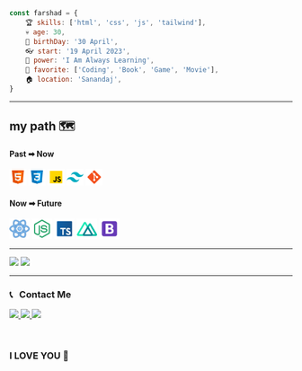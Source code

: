 
```javascript
const farshad = {
    🏆 skills: ['html', 'css', 'js', 'tailwind'],
    💀 age: 30,
    🎉 birthDay: '30 April',
    👓 start: '19 April 2023',
    🥋 power: 'I Am Always Learning',
    🎈 favorite: ['Coding', 'Book', 'Game', 'Movie'],
    🏠 location: 'Sanandaj',
}
```
<!-- ![HTML](https://img.shields.io/badge/HTML-orange) ![HTML](https://img.shields.io/badge/CSS-blue) ![HTML](https://img.shields.io/badge/JS-gold) ![HTML](https://img.shields.io/badge/Tailwind-blueviolet) -->

---
## my path 🗺

#### Past ➡ Now
<img width="30px" src="https://github.com/Fer-Feri/Fer-Feri/blob/main/icons8-html5-96.png"> <img width="30px" src="https://github.com/Fer-Feri/Fer-Feri/blob/main/icons8-css3-96.png"> <img width="30px" src="https://github.com/Fer-Feri/Fer-Feri/blob/main/icons8-js-96.png">  <img width="30px" src="https://github.com/Fer-Feri/Fer-Feri/blob/main/icons8-tailwind-css-96.png"> <img width="30px" src="https://github.com/Fer-Feri/Fer-Feri/blob/main/icons8-git-96.png">

#### Now ➡ Future
<img width="36px" src="https://github.com/Fer-Feri/Fer-Feri/blob/main/icons8-react-js-80.png"> <img width="36px" src="https://github.com/Fer-Feri/Fer-Feri/blob/main/icons8-node-js-96.png"> <img width="36px" src="https://github.com/Fer-Feri/Fer-Feri/blob/main/icons8-typescript-96.png"> <img width="36px" src="https://github.com/Fer-Feri/Fer-Feri/blob/main/icons8-nuxt-js-96.png"> <img width="36px" src="https://github.com/Fer-Feri/Fer-Feri/blob/main/icons8-bootstrap-96.png">

---

<img src="https://github-readme-stats.vercel.app/api?username=fer-feri&show_icons=true&theme=gruvbox">

<img src="https://github-readme-stats.vercel.app/api/top-langs/?username=fer-feri&layout=compact">

---
<h3>📞 &nbsp; Contact Me </h3>

<p>
  <a href="https://instagram.com/far._.shad_/">
    <img src="https://img.shields.io/badge/Instagram-@far._.shad_-red?style=flat&logo=instagram" />
  </a>
  <a href="https://t.me/Witcher33/">
    <img src="https://img.shields.io/badge/Telegram-@Witcher33-blue?style=flat&logo=telegram" />
  </a>
  <a href="https://fsrshad.bahari.33@gmail.com/">
    <img src="https://img.shields.io/badge/My%20Gmail-@fsrshad.bahari.33@gmail.com-blueviolet?style=flat&logo=gmail" />
  </a>
</p>

<br>

### I LOVE YOU 💌
<!--<img width="150px" src="https://media.tenor.com/whgQwNlVvNkAAAAi/xero-code.gif">
